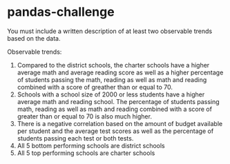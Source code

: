 # pandas-challenge

You must include a written description of at least two observable trends based on the data.

Observable trends: 
1) Compared to the district schools, the charter schools have a higher average math and average reading score as well as a higher percentage of students passing the math, reading as well as math and reading combined with a score of greather than or equal to 70.
2) Schools with a school size of 2000 or less students have a higher average math and reading school.  The percentage of students passing math, reading as well as math and reading combined with a score of greater than or equal to 70 is also much higher. 
3) There is a negative correlation based on the amount of budget available per student and the average test scores as well as the percentage of students passing each test or both tests.  
4) All 5 bottom performing schools are district schools
5) All 5 top performing schools are charter schools
